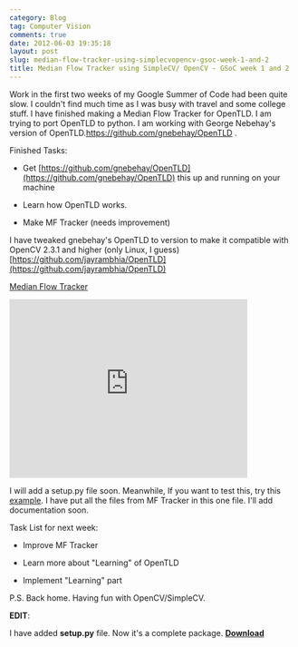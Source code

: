 ```yaml
---
category: Blog
tag: Computer Vision
comments: true
date: 2012-06-03 19:35:18
layout: post
slug: median-flow-tracker-using-simplecvopencv-gsoc-week-1-and-2
title: Median Flow Tracker using SimpleCV/ OpenCV - GSoC week 1 and 2
---
```


Work in the first two weeks of my Google Summer of Code had been quite slow. I couldn't find much time as I was busy with travel and some college stuff.
I have finished making a Median Flow Tracker for OpenTLD. I am trying to port OpenTLD to python. I am working with George Nebehay's version of OpenTLD.https://github.com/gnebehay/OpenTLD .

Finished Tasks:
	
  * Get [https://github.com/gnebehay/OpenTLD](https://github.com/gnebehay/OpenTLD) this up and running on your machine
	
  * Learn how OpenTLD works.
	
  * Make MF Tracker (needs improvement)

I have tweaked gnebehay's OpenTLD to version to make it compatible with OpenCV 2.3.1 and higher (only Linux, I guess) [https://github.com/jayrambhia/OpenTLD](https://github.com/jayrambhia/OpenTLD)

[Median Flow Tracker](https://github.com/jayrambhia/MFTracker)

<iframe width="420" height="315" src="http://www.youtube.com/embed/z55Ew2vCV8o" frameborder="0" allowfullscreen></iframe>

I will add a setup.py file soon. Meanwhile, If you want to test this, try this [example](https://github.com/jayrambhia/MFTracker/tree/master/mftracker/examples). I have put all the files from MF Tracker in this one file. I'll add documentation soon.

Task List for next week:

  * Improve MF Tracker
       
  * Learn more about "Learning" of OpenTLD
       
  * Implement "Learning" part

P.S. Back home. Having fun with OpenCV/SimpleCV.

**EDIT**:

I have added **setup.py** file. Now it's a complete package. **[Download ](https://github.com/jayrambhia/MFTracker/downloads/tarball/master)**

